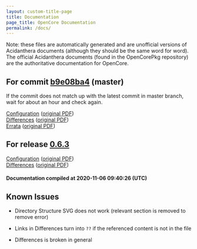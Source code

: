 ```yaml
---
layout: custom-title-page
title: Documentation
page_title: OpenCore Documentation
permalink: /docs/
---
```

Note: these files are automatically generated and are unofficial versions of Acidanthera documents (although they should be the same word for word). The official Acidanthera documents (found in the OpenCorePkg repository) are the authoritative documentation for OpenCore.

## For commit [b9e08ba4](https://github.com/acidanthera/OpenCorePkg/tree/b9e08ba44be08f1eb61143f0ca6f357abb695080) (master)

If the commit does not match up with the latest commit in master branch, wait for about an hour and check again.

[Configuration](latest/Configuration.html) ([original PDF](https://github.com/acidanthera/OpenCorePkg/blob/b9e08ba44be08f1eb61143f0ca6f357abb695080/Docs/Configuration.pdf))
<br>
[Differences](latest/Differences.html) ([original PDF](https://github.com/acidanthera/OpenCorePkg/blob/b9e08ba44be08f1eb61143f0ca6f357abb695080/Docs/Differences/Differences.pdf))
<br>
[Errata](latest/Errata.html) ([original PDF](https://github.com/acidanthera/OpenCorePkg/blob/b9e08ba44be08f1eb61143f0ca6f357abb695080/Docs/Errata/Errata.pdf))

## For release [0.6.3](https://github.com/acidanthera/OpenCorePkg/tree/0.6.3)

[Configuration](release/Configuration.html) ([original PDF](https://github.com/acidanthera/OpenCorePkg/blob/0.6.3/Docs/Configuration.pdf))
<br>
[Differences](release/Differences.html) ([original PDF](https://github.com/acidanthera/OpenCorePkg/blob/0.6.3/Docs/Differences/Differences.pdf))

#### Documentation compiled at 2020-11-06 09:40:26 (UTC)

## Known Issues

* Directory Structure SVG does not work (relevant section is removed to remove error)

* Links in Differences turn into `??` if the referenced content is not in the file

* Differences is broken in general
